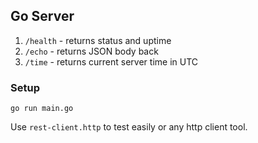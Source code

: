 ## Go Server
1. `/health` - returns status and uptime
2. `/echo`   - returns JSON body back
3. `/time`   - returns current server time in UTC


### Setup
```
go run main.go
```
Use `rest-client.http` to test easily or any http client tool.